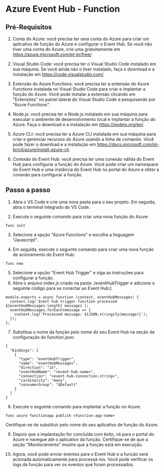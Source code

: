 # Azure Event Hub - Function
 ## Pré-Requisitos
 
1. Conta do Azure: você precisa ter uma conta do Azure para criar um aplicativo de função do Azure e configurar o Event Hub. Se você não tiver uma conta do Azure, crie uma gratuitamente em https://azure.microsoft.com/pt-br/free/.

2. Visual Studio Code: você precisa ter o Visual Studio Code instalado em sua máquina. Se você ainda não o tiver instalado, faça o download e a instalação em https://code.visualstudio.com/.

3. Extensão do Azure Functions: você precisa ter a extensão do Azure Functions instalada no Visual Studio Code para criar e implantar a função do Azure. Você pode instalar a extensão clicando em "Extensões" no painel lateral do Visual Studio Code e pesquisando por "Azure Functions".

4. Node.js: você precisa ter o Node.js instalado em sua máquina para executar o ambiente de desenvolvimento local e implantar a função do Azure. Faça o download e a instalação em https://nodejs.org/en/.

5. Azure CLI: você precisa ter a Azure CLI instalada em sua máquina para criar e gerenciar recursos do Azure usando a linha de comando. Você pode fazer o download e a instalação em https://docs.microsoft.com/pt-br/cli/azure/install-azure-cli.

6. Conexão do Event Hub: você precisa ter uma conexão válida do Event Hub para configurar a função do Azure. Você pode criar um namespace do Event Hub e uma instância do Event Hub no portal do Azure e obter a conexão para configurar a função.

 ## Passo a passo
 
1. Abra o VS Code e crie uma nova pasta para o seu projeto. Em seguida, abra o terminal integrado do VS Code.

2. Execute o seguinte comando para criar uma nova função do Azure:

```
func init
```
3. Selecione a opção "Azure Functions" e escolha a linguagem "Javascript".

4. Em seguida, execute o seguinte comando para criar uma nova função de acionamento do Event Hub:

```
func new
```
5. Selecione a opção "Event Hub Trigger" e siga as instruções para configurar a função.
6. Abra o arquivo index.js criado na pasta ./eventHubTrigger e adicione o seguinte código para se conectar ao Event Hub:]
```
module.exports = async function (context, eventHubMessages) {
  context.log(`Event hub trigger function processed ${eventHubMessages.length} messages`);
  eventHubMessages.forEach(message => {
    context.log(`Processed message: ${JSON.stringify(message)}`);
  });
};
```
7. Substitua o nome da função pelo nome do seu Event Hub na seção de configuração do function.json:
```
{
  "bindings": [
    {
      "type": "eventHubTrigger",
      "name": "eventHubMessages",
      "direction": "in",
      "eventHubName": "<event-hub-name>",
      "connection": "<event-hub-connection-string>",
      "cardinality": "many",
      "consumerGroup": "$Default"
    }
  ]
}
```
8. Execute o seguinte comando para implantar a função no Azure:
```
func azure functionapp publish <function-app-name>
```
Certifique-se de substituir <function-app-name> pelo nome do seu aplicativo de função do Azure.

9. Depois que a implantação for concluída com êxito, vá para o portal do Azure e navegue até o aplicativo da função. Certifique-se de que a seção "Monitoramento" mostre que a função está em execução.

10. Agora, você pode enviar eventos para o Event Hub e a função será acionada automaticamente para processá-los. Você pode verificar os logs da função para ver os eventos que foram processados.
